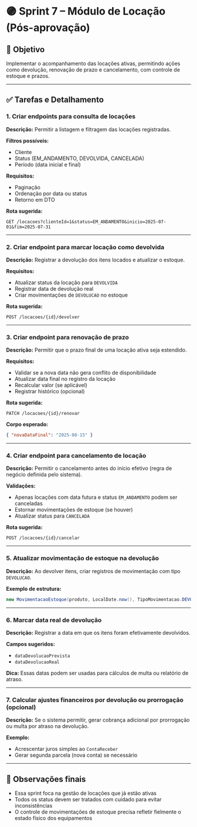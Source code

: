 # 🟣 Sprint 7 – Módulo de Locação (Pós-aprovação)

## 🎯 Objetivo
Implementar o acompanhamento das locações ativas, permitindo ações como devolução, renovação de prazo e cancelamento, com controle de estoque e prazos.

---

## ✅ Tarefas e Detalhamento

### 1. Criar endpoints para consulta de locações

**Descrição:**
Permitir a listagem e filtragem das locações registradas.

**Filtros possíveis:**
- Cliente
- Status (EM_ANDAMENTO, DEVOLVIDA, CANCELADA)
- Período (data inicial e final)

**Requisitos:**
- Paginação
- Ordenação por data ou status
- Retorno em DTO

**Rota sugerida:**
```http
GET /locacoes?clienteId=1&status=EM_ANDAMENTO&inicio=2025-07-01&fim=2025-07-31
```

---

### 2. Criar endpoint para marcar locação como devolvida

**Descrição:**
Registrar a devolução dos itens locados e atualizar o estoque.

**Requisitos:**
- Atualizar status da locação para `DEVOLVIDA`
- Registrar data de devolução real
- Criar movimentações de `DEVOLUCAO` no estoque

**Rota sugerida:**
```http
POST /locacoes/{id}/devolver
```

---

### 3. Criar endpoint para renovação de prazo

**Descrição:**
Permitir que o prazo final de uma locação ativa seja estendido.

**Requisitos:**
- Validar se a nova data não gera conflito de disponibilidade
- Atualizar data final no registro da locação
- Recalcular valor (se aplicável)
- Registrar histórico (opcional)

**Rota sugerida:**
```http
PATCH /locacoes/{id}/renovar
```

**Corpo esperado:**
```json
{ "novaDataFinal": "2025-08-15" }
```

---

### 4. Criar endpoint para cancelamento de locação

**Descrição:**
Permitir o cancelamento antes do início efetivo (regra de negócio definida pelo sistema).

**Validações:**
- Apenas locações com data futura e status `EM_ANDAMENTO` podem ser canceladas
- Estornar movimentações de estoque (se houver)
- Atualizar status para `CANCELADA`

**Rota sugerida:**
```http
POST /locacoes/{id}/cancelar
```

---

### 5. Atualizar movimentação de estoque na devolução

**Descrição:**
Ao devolver itens, criar registros de movimentação com tipo `DEVOLUCAO`.

**Exemplo de estrutura:**
```java
new MovimentacaoEstoque(produto, LocalDate.now(), TipoMovimentacao.DEVOLUCAO, locacao)
```

---

### 6. Marcar data real de devolução

**Descrição:**
Registrar a data em que os itens foram efetivamente devolvidos.

**Campos sugeridos:**
- `dataDevolucaoPrevista`
- `dataDevolucaoReal`

**Dica:**
Essas datas podem ser usadas para cálculos de multa ou relatório de atraso.

---

### 7. Calcular ajustes financeiros por devolução ou prorrogação (opcional)

**Descrição:**
Se o sistema permitir, gerar cobrança adicional por prorrogação ou multa por atraso na devolução.

**Exemplo:**
- Acrescentar juros simples ao `ContaReceber`
- Gerar segunda parcela (nova conta) se necessário

---

## 🧠 Observações finais

- Essa sprint foca na gestão de locações que já estão ativas
- Todos os status devem ser tratados com cuidado para evitar inconsistências
- O controle de movimentações de estoque precisa refletir fielmente o estado físico dos equipamentos